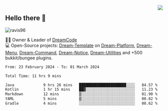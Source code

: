<img align='right' src="https://github-readme-stats.vercel.app/api?username=Ravis96&show_icons=true">

## Hello there 👋
<p align="left"> <img src="https://komarev.com/ghpvc/?username=ravis96&label=Profile%20views&color=0e75b6&style=flat" alt="ravis96" /> </p>

👨‍💻 Owner & Leader of [DreamCode](https://github.com/DreamPoland) <br>
💻 Open-Source projects: [Dream-Template](https://github.com/DreamPoland/dream-template) on [Dream-Platform](https://github.com/DreamPoland/dream-platform), [Dream-Menu](https://github.com/DreamPoland/dream-menu), [Dream-Command](https://github.com/DreamPoland/dream-command), [Dream-Notice](https://github.com/DreamPoland/dream-notice), [Dream-Utilities](https://github.com/DreamPoland/dream-utilities) and +500 bukkit/bungee plugins.

<!--START_SECTION:waka-->

```txt
From: 23 February 2024 - To: 01 March 2024

Total Time: 11 hrs 9 mins

Java             9 hrs 26 mins   █████████████████████░░░░   84.57 %
Kotlin           1 hr 15 mins    ██▓░░░░░░░░░░░░░░░░░░░░░░   11.23 %
Markdown         12 mins         ▒░░░░░░░░░░░░░░░░░░░░░░░░   01.90 %
YAML             5 mins          ▒░░░░░░░░░░░░░░░░░░░░░░░░   00.82 %
Gradle           4 mins          ░░░░░░░░░░░░░░░░░░░░░░░░░   00.62 %
```

<!--END_SECTION:waka-->
